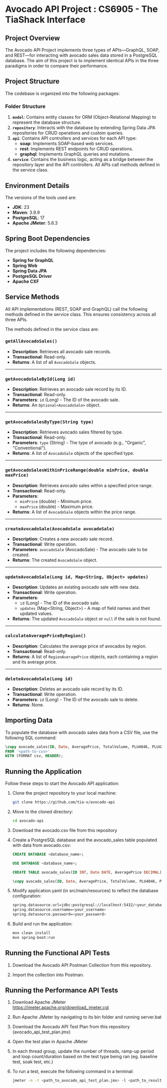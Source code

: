 
# Avocado API Project : CS6905 - The TiaShack Interface

## Project Overview  
The Avocado API Project implements three types of APIs—GraphQL, SOAP, and REST—for interacting with avocado sales data stored in a PostgreSQL database. The aim of this project is to implement identical APIs in the three paradigms in order to compare their performance. 

## Project Structure  
The codebase is organized into the following packages:  

### Folder Structure  
1. **`model`**: Contains entity classes for ORM (Object-Relational Mapping) to represent the database structure.  
2. **`repository`**: Interacts with the database by extending Spring Data JPA repositories for CRUD operations and custom queries.  
3. **`api`**: Contains API controllers and services for each API type:  
    - **soap**: Implements SOAP-based web services.  
    - **rest**: Implements REST endpoints for CRUD operations.  
    - **graphql**: Implements GraphQL queries and mutations.  
4. **`service`**: Contains the business logic, acting as a bridge between the repository layer and the API controllers. All APIs call methods defined in the service class.

## Environment Details  
The versions of the tools used are:
- **JDK**: 23  
- **Maven**: 3.9.9  
- **PostgreSQL**: 17  
- **Apache JMeter**: 5.6.3

## Spring Boot Dependencies  
The project includes the following dependencies:  
- **Spring for GraphQL**  
- **Spring Web**  
- **Spring Data JPA**  
- **PostgreSQL Driver**  
- **Apache CXF**

## Service Methods
All API implementations (REST, SOAP and GraphQL) call the following methods defined in the service class. This ensures consistency across all three APIs.

The methods defined in the service class are:

### `getAllAvocadoSales()`

- **Description**: Retrieves all avocado sale records.
- **Transactional**: Read-only.
- **Returns**: A list of all `AvocadoSale` objects.

---

### `getAvocadoSaleById(Long id)`

- **Description**: Retrieves an avocado sale record by its ID.
- **Transactional**: Read-only.
- **Parameters**: `id` (Long) - The ID of the avocado sale.
- **Returns**: An `Optional<AvocadoSale>` object.

---

### `getAvocadoSalesByType(String type)`

- **Description**: Retrieves avocado sales filtered by type.
- **Transactional**: Read-only.
- **Parameters**: `type` (String) - The type of avocado (e.g., "Organic", "Conventional").
- **Returns**: A list of `AvocadoSale` objects of the specified type.

---

### `getAvocadoSalesWithinPriceRange(double minPrice, double maxPrice)`

- **Description**: Retrieves avocado sales within a specified price range.
- **Transactional**: Read-only.
- **Parameters**: 
  - `minPrice` (double) - Minimum price.
  - `maxPrice` (double) - Maximum price.
- **Returns**: A list of `AvocadoSale` objects within the price range.

---

### `createAvocadoSale(AvocadoSale avocadoSale)`

- **Description**: Creates a new avocado sale record.
- **Transactional**: Write operation.
- **Parameters**: `avocadoSale` (AvocadoSale) - The avocado sale to be created.
- **Returns**: The created `AvocadoSale` object.

---

### `updateAvocadoSale(Long id, Map<String, Object> updates)`

- **Description**: Updates an existing avocado sale with new data.
- **Transactional**: Write operation.
- **Parameters**: 
  - `id` (Long) - The ID of the avocado sale.
  - `updates` (Map<String, Object>) - A map of field names and their updated values.
- **Returns**: The updated `AvocadoSale` object or `null` if the sale is not found.

---

### `calculateAveragePriceByRegion()`

- **Description**: Calculates the average price of avocados by region.
- **Transactional**: Read-only.
- **Returns**: A list of `RegionAveragePrice` objects, each containing a region and its average price.

---

### `deleteAvocadoSale(Long id)`

- **Description**: Deletes an avocado sale record by its ID.
- **Transactional**: Write operation.
- **Parameters**: `id` (Long) - The ID of the avocado sale to delete.
- **Returns**: None.

## Importing Data  
To populate the database with avocado sales data from a CSV file, use the following SQL command:  
```sql
\copy avocado_sales(ID, Date, AveragePrice, TotalVolume, PLU4046, PLU4225, PLU4770, TotalBags, SmallBags, LargeBags, XLargeBags, Type, Year, Region) 
FROM '<path-to-csv>' 
WITH (FORMAT csv, HEADER); 
```

## Running the Application  

Follow these steps to start the Avocado API application:  

1. Clone the project repository to your local machine:
    ```bash
    git clone https://github.com/tia-s/avocado-api
    ```

2.  Move to the cloned directory:
    ```bash
    cd avocado-api
    ```
3. Download the avocado.csv file from this repository

4. Create a PostgreSQL database and the avocado_sales table populated with data from avocado.csv:

    ```sql
    CREATE DATABASE <database_name>;

    USE DATABASE <database_name>;

    CREATE TABLE avocado_sales(ID INT, Date DATE, AveragePrice DECIMAL(5,2), TotalVolume DECIMAL(10,2), PLU4046 DECIMAL(10,2), PLU4225 DECIMAL(10,2), PLU4770 DECIMAL(10,2), TotalBags DECIMAL(10,2), SmallBags DECIMAL(10,2), LargeBags DECIMAL(10,2), XLargeBags DECIMAL(10,2), Type VARCHAR(20), Year INT, Region VARCHAR(50));

    \copy avocado_sales(ID, Date, AveragePrice, TotalVolume, PLU4046, PLU4225, PLU4770, TotalBags, SmallBags, LargeBags, XLargeBags, Type, Year, Region) FROM '<path_to_avocado.csv>' WITH (FORMAT csv, HEADER);
    ```

5. Modify application.yaml (in src/main/resources) to reflect the database configuration:
    ```bash
    spring.datasource.url=jdbc:postgresql://localhost:5432/<your_database_name>
    spring.datasource.username=<your_username>
    spring.datasource.password=<your_password>
    ```

6. Build and run the application:
    ```bash
    mvn clean install
    mvn spring-boot:run
    ```

## Running the Functional API Tests

1. Download the Avocado API Postman Collection from this repository.

2. Import the collection into Postman.

## Running the Performance API Tests

1. Download Apache JMeter https://jmeter.apache.org/download_jmeter.cgi

2. Run Apache JMeter by navigating to its bin folder and running server.bat

3. Download the Avocado API Test Plan from this repository (avocado_api_test_plan.jmx)

4. Open the test plan in Apache JMeter

5. In each thread group, update the number of threads, ramp-up period and loop count/duration based on the test type being ran (eg. baseline test, soak test, etc.)

6. To run a test, execute the following command in a terminal:
    ```bash
    jmeter -n -t <path_to_avocado_api_test_plan.jmx> -l <path_to_result_file> -e -o <path_to_report_folder>
    ```


